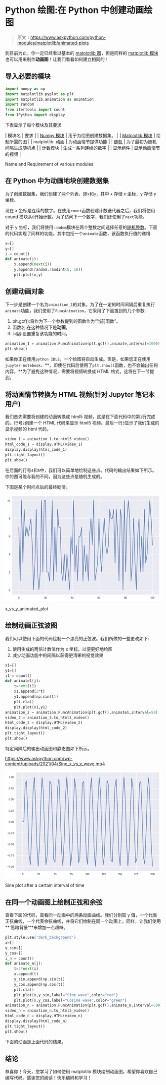 # Python 绘图:在 Python 中创建动画绘图

> 原文：<https://www.askpython.com/python-modules/matplotlib/animated-plots>

到目前为止，你一定已经看过基本的 [matplotlib 图](https://www.askpython.com/python-modules/matplotlib/3-dimensional-plots-in-python)，但是同样的 [matplotlib 模块](https://www.askpython.com/python-modules/matplotlib/python-matplotlib)也可以用来制作**动画图**！让我们看看如何建立相同的！

## 导入必要的模块

```py
import numpy as np
import matplotlib.pyplot as plt
import matplotlib.animation as animation
import random
from itertools import count
from IPython import display

```

下表显示了每个模块及其要求:

| 模块名 | 要求 |
| [Numpy 模块](https://www.askpython.com/python-modules/numpy/python-numpy-module) | 用于为绘图创建数据集。 |
| [Matplotlib 模块](https://www.askpython.com/python-modules/matplotlib/python-matplotlib) | 绘制所需的图 |
| matplotlib .动画 | 为动画情节提供功能 |
| [随机](https://www.askpython.com/python-modules/python-random-module-generate-random-numbers-sequences) | 为了最初为随机间隔生成随机点 |
| 计数模块 | 生成一系列连续的数字 |
| 显示组件 | 显示动画情节的视频 |

Name and Requirement of various modules

## 在 Python 中为动画地块创建数据集

为了创建数据集，我们创建了两个列表，即`x`和`y`，其中 x 存储 x 坐标，y 存储 y 坐标。

现在 x 坐标是连续的数字。在使用`count`函数创建计数迭代器之后，我们将使用 cound 模块从`0`开始计数。为了访问下一个数字，我们还使用了`next`功能。

对于 y 坐标，我们将使用`random`模块在两个整数之间选择任意的[随机整数](https://www.askpython.com/python-modules/python-randint-method)。下面的代码实现了同样的功能，其中包括一个`animate`函数，该函数执行值的递增:

```py
x=[]
y=[]
i = count()
def animate(j):
    x.append(next(i))
    y.append(random.randint(0, 10))
    plt.plot(x,y)

```

## 创建动画对象

下一步是创建一个名为`animation_1`的对象。为了在一定的时间间隔后重复执行`animate`功能，我们使用了`FuncAnimation`，它采用了下面提到的几个参数:

1.  plt.gcf():将作为下一个参数提到的函数作为“当前函数”。
2.  函数名:在这种情况下是**动画**。
3.  间隔:设置重复该功能的时间。

```py
animation_1 = animation.FuncAnimation(plt.gcf(),animate,interval=1000)
plt.show()

```

如果你正在使用`python IDLE`，一个绘图将自动生成。但是，如果您正在使用`jupyter notebook`、**，即使在代码后使用了`plt.show()`函数，也不会输出任何内容。**为了避免这种情况，需要将视频转换成 HTML 格式，这将在下一节提到。

## 将动画情节转换为 HTML 视频(针对 Jupyter 笔记本用户)

我们首先需要将创建的动画转换成 html5 视频，这是在下面代码中的第`1`行完成的。行号`2`创建一个 HTML 代码来显示 html5 视频。最后一行`3`显示了我们生成的显示视频的 html 代码。

```py
video_1 = animation_1.to_html5_video()
html_code_1 = display.HTML(video_1)
display.display(html_code_1)
plt.tight_layout()
plt.show()

```

在后面的行号`4`和`5`中，我们可以简单地绘制这些点。代码的输出结果如下所示。你的图可能与我的不同，因为这些点是随机生成的。

下图是某个时间点后的最终剧情。

![Python animated plots](img/eab4b96a4eed39d62c5a6a701031c7cd.png)

x_vs_y_animated_plot

## 绘制动画正弦波图

我们可以使用下面的代码绘制一个漂亮的正弦波。我们所做的一些更改如下:

1.  使用生成的两倍计数值作为 x 坐标，以便更好地绘图
2.  减少动画功能中的间隔以获得更清晰的视觉效果

```py
x1=[]
y1=[]
i1 = count()
def animate1(j):
    t=next(i1)
    x1.append(2*t)
    y1.append(np.sin(t))
    plt.cla()
    plt.plot(x1,y1)
animation_2 = animation.FuncAnimation(plt.gcf(),animate1,interval=50)
video_2 = animation_2.to_html5_video()
html_code_2 = display.HTML(video_2)
display.display(html_code_2)
plt.tight_layout()
plt.show()

```

特定间隔后的输出动画图和静态图如下所示。

<https://www.askpython.com/wp-content/uploads/2021/04/Sine_x_vs_y_wave.mp4>

 ![Python animated plots sine wave](img/d3b6c29751b722d69d0cf81d4e0a74a5.png)

Sine plot after a certain interval of time

## 在同一个动画图上绘制正弦和余弦

查看下面的代码，查看同一动画中的两条动画曲线。我们分别取 y 值，一个代表正弦曲线，一个代表余弦曲线，并将它们绘制在同一个动画上。同样，让我们使用**‘黑暗背景’**来增加一点趣味。

```py
plt.style.use('dark_background')
x=[]
y_sin=[]
y_cos=[]
i_n = count()
def animate_n(j):
    t=2*next(i)
    x.append(t)
    y_sin.append(np.sin(t))
    y_cos.append(np.cos(t))
    plt.cla()
    plt.plot(x,y_sin,label="Sine wave",color="red")
    plt.plot(x,y_cos,label="Cosine wave",color="green")
animation_n = animation.FuncAnimation(plt.gcf(),animate_n,interval=500)
video_n = animation_n.to_html5_video()
html_code_n = display.HTML(video_n)
display.display(html_code_n)
plt.tight_layout()
plt.show()

```

下面的动画是上面代码的结果。

## 结论

恭喜你！今天，您学习了如何使用 matplotlib 模块绘制动画图。希望你喜欢自己编写代码。感谢您的阅读！快乐编码和学习！